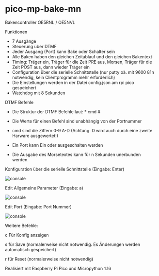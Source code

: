 # pico-mp-bake-mn  

Bakencontroller OE5RNL / OE5NVL

Funktionen

* 7 Ausgänge
* Steuerung über DTMF
* Jeder Ausgang (Port) kann Bake oder Schalter sein
* Alle Baken haben den gleichen Zeitablauf und den gleichen Bakentext
* Timing: Träger ein, Träger für die Zeit PRE aus, Morsen, Träger für die Zeit POST aus, dann wieder Träger ein 
* Configuration über die serielle Schnittstelle (nur putty oä. mit 9600 81n notwendig, kein Clientprogramm mehr erforderlich)
* Die Einstellungen werden in der Datei config.json am rpi pico gespeichert
* Watchdog mit 8 Sekunden

DTMF Befehle
* Die Struktur der DTMF Befehle laut: * cmd #
* Die Werte für einen Befehl sind unabhängig von der Portnummer 
* cmd sind die Ziffern 0-9 A-D (Achtung: D wird auch durch eine zweite Harware ausgewertet!)

* Ein Port kann Ein oder ausgeschalten werden 
* Die Ausgabe des Morsetextes kann für n Sekunden unerbunden werden.

Konfiguration über die serielle Schnittstelle (Eingabe: Enter)

![console](https://github.com/oe5rnl/pico-mp-bake-mn/blob/master/1.png?raw=true)

Edit Allgemeine Parameter (Eingabe: a)

![console](https://github.com/oe5rnl/pico-mp-bake-mn/blob/master/edit_allgemein.png?raw=true)

Edit Port (Eingabe: Port Nummer)

![console](https://github.com/oe5rnl/pico-mp-bake-mn/blob/master/edit_port.png?raw=true)


Weitere Befehle:

c Für Konfig anzeigen

s für Save (normalerweise nicht notwendig. Es Änderungen werden automatisch gespeichert)

r für Reset (normalerweise nicht notwendig)

Realisiert mit Raspberry Pi Pico und Micropython 1.16
